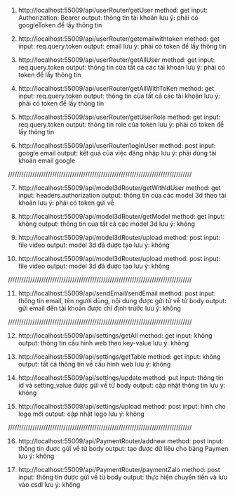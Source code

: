 1. http://localhost:55009/api/userRouter/getUser
   method: get
   input: Authorization: Bearer <googleToken>
   output: thông tin tài khoản
   lưu ý: phải có googleToken để lấy thông tin

2. http://localhost:55009/api/userRouter/getemailwithtoken
   method: get
   input: req.query.token
   output: email
   lưu ý: phải có token để lấy thông tin

3. http://localhost:55009/api/userRouter/getAllUser
   method: get
   input: req.query.token
   output: thông tin của tất cả các tài khoản
   lưu ý: phải có token để lấy thông tin

4. http://localhost:55009/api/userRouter/getAllWithToKen
   method: get
   input: req.query.token
   output: thông tin của tất cả các tài khoản
   lưu ý: phải có token để lấy thông tin

5. http://localhost:55009/api/userRouter/getUserRole
   method: get
   input: req.query.token
   output: thông tin role của token
   lưu ý: phải có token để lấy thông tin

6. http://localhost:55009/api/userRouter/loginUser
   method: post
   input: google email
   output: kết quả của việc đăng nhập
   lưu ý: phải dùng tài khoản email google

///////////////////////////////////////////////////////////////////////////////////

7. http://localhost:55009/api/model3dRouter/getWithIdUser
   method: get
   input: headers.authorization
   output: thông tin của các model 3d theo tài khoản
   lưu ý: phải có token gửi về

8. http://localhost:55009/api/model3dRouter/getModel
   method: get
   input: không
   output: thông tin của tất cả các model 3d
   lưu ý: không

9. http://localhost:55009/api/model3dRouter/upload
   method: post
   input: file video
   output: model 3d đã được tạo
   lưu ý: không

10. http://localhost:55009/api/model3dRouter/upload
    method: post
    input: file video
    output: model 3d đã được tạo
    lưu ý: không

///////////////////////////////////////////////////////////////////////////////////

11. http://localhost:55009/api/sendEmail/sendEmail
    method: post
    input: thông tin email, tên người dùng, nội dung được gửi từ về từ body
    output: gửi email đến tài khoản được chỉ định trước
    lưu ý: không

///////////////////////////////////////////////////////////////////////////////////

12. http://localhost:55009/api/settings/getAll
    method: get
    input: không
    output: thông tin cấu hình web theo key-value
    lưu ý: không

13. http://localhost:55009/api/settings/getTable
    method: get
    input: không
    output: tất cả thông tin về cấu hình web
    lưu ý: không

14. http://localhost:55009/api/settings/update
    method: put
    input: thông tin id và setting_value được gửi về từ body
    output: cập nhật thông tin
    lưu ý: không

15. http://localhost:55009/api/settings/upload
    method: post
    input: hình cho logo mới
    output: cập nhật logo
    lưu ý: không

///////////////////////////////////////////////////////////////////////////////////

16. http://localhost:55009/api/PaymentRouter/addnew
    method: post
    input: thông tin được gửi về từ body
    output: tạo được dữ liệu cho bảng Paymen
    lưu ý: không

17. http://localhost:55009/api/PaymentRouter/paymentZalo
    method: post
    input: thông tin được gửi về từ body
    output: thực hiện chuyển tiền và lưu vào csdl
    lưu ý: không
